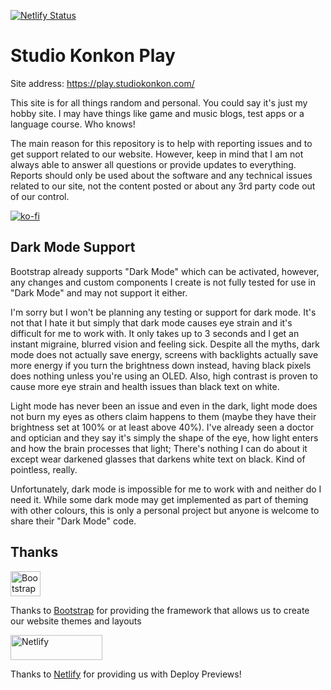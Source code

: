 [![Netlify Status](https://api.netlify.com/api/v1/badges/a1dd7898-1c03-4aeb-aa6f-7524bc687ca4/deploy-status)](https://play.studiokonkon.com/)

# Studio Konkon Play

Site address: https://play.studiokonkon.com/

This site is for all things random and personal. You could say it's just my hobby site. I may have things like game and music blogs, test apps or a language course. Who knows!

The main reason for this repository is to help with reporting issues and to get support related to our website. However, keep in mind that I am not always able to answer all questions or provide updates to everything. Reports should only be used about the software and any technical issues related to our site, not the content posted or about any 3rd party code out of our control.

[![ko-fi](https://ko-fi.com/img/githubbutton_sm.svg)](https://ko-fi.com/K3K1FA259)


## Dark Mode Support

Bootstrap already supports "Dark Mode" which can be activated, however, any changes and custom components I create is not fully tested for use in "Dark Mode" and may not support it either.

I'm sorry but I won't be planning any testing or support for dark mode. It's not that I hate it but simply that dark mode causes eye strain and it's difficult for me to work with. It only takes up to 3 seconds and I get an instant migraine, blurred vision and feeling sick. Despite all the myths, dark mode does not actually save energy, screens with backlights actually save more energy if you turn the brightness down instead, having black pixels does nothing unless you're using an OLED. Also, high contrast is proven to cause more eye strain and health issues than black text on white.

Light mode has never been an issue and even in the dark, light mode does not burn my eyes as others claim happens to them (maybe they have their brightness set at 100% or at least above 40%). I've already seen a doctor and optician and they say it's simply the shape of the eye, how light enters and how the brain processes that light; There's nothing I can do about it except wear darkened glasses that darkens white text on black. Kind of pointless, really.

Unfortunately, dark mode is impossible for me to work with and neither do I need it. While some dark mode may get implemented as part of theming with other colours, this is only a personal project but anyone is welcome to share their "Dark Mode" code.

## Thanks

<a href="https://getbootstrap.com/">
  <img src="https://getbootstrap.com/docs/5.3/assets/brand/bootstrap-logo-shadow.png" alt="Bootstrap logo" width="48" height="40">
</a>

Thanks to [Bootstrap](https://getbootstrap.com/) for providing the framework that allows us to create our website themes and layouts

<a href="https://www.netlify.com/">
  <img src="https://www.netlify.com/v3/img/components/full-logo-light.svg" alt="Netlify" width="147" height="40">
</a>

Thanks to [Netlify](https://www.netlify.com/) for providing us with Deploy Previews!

